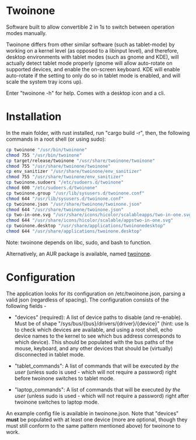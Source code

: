# Twoinone
Software built to allow convertible 2 in 1s to switch between operation modes manually. 

Twoinone differs from other similar software (such as tablet-mode) by working on a kernel level (as opposed to a libinput level), and therefore, desktop environments with tablet modes (such as gnome and KDE), will actually detect tablet mode properly (gnome will allow auto-rotate on supported devices, and enable the on-screen keyboard. KDE will enable auto-rotate if the setting to only do so in tablet mode is enabled, and will scale the system tray icons up).

Enter "twoinone -h" for help.
Comes with a desktop icon and a cli.

# Installation
In the main folder, with rust installed, run "cargo build -r", then, the following commands in a root shell (or using sudo):
```bash
cp twoinone "/usr/bin/twoinone"
chmod 755 "/usr/bin/twoinone"
cp target/release/twoinone "/usr/share/twoinone/twoinone"
chmod 755 "/usr/share/twoinone/twoinone"
cp env_sanitizer "/usr/share/twoinone/env_sanitizer"
chmod 755 "/usr/share/twoinone/env_sanitizer"
cp twoinone.sudoers "/etc/sudoers.d/twoinone"
chmod 600 "/etc/sudoers.d/twoinone"
cp twoinone.group "/usr/lib/sysusers.d/twoinone.conf"
chmod 644 "/usr/lib/sysusers.d/twoinone.conf"
cp twoinone.json "/usr/share/twoinone/twoinone.json"
chmod 644 "/usr/share/twoinone/twoinone.json"
cp two-in-one.svg "/usr/share/icons/hicolor/scalableapps/two-in-one.svg"
chmod 644 "/usr/share/icons/hicolor/scalable/appstwo-in-one.svg"
cp twoinone.desktop "/usr/share/applications/twoinonedesktop"
chmod 644 "/usr/share/applications/twoinone.desktop"
```
Note: twoinone depends on libc, sudo, and bash to function.

Alternatively, an AUR package is available, named [twoinone](https://aur.archlinux.org/packages/twoinone).

# Configuration
The application looks for its configuration on /etc/twoinone.json, parsing a valid json (regardless of spacing).
The configuration consists of the following fields -
- "devices" (required): A list of device paths to disable (and re-enable). Must be of shape "/sys/bus/{bus}/drivers/{driver}/{device}" (hint: use ls to check which devices are available, and using a root shell, echo device names to the kernel to see which bus address corresponds to which device). This should be populated with the bus paths of the mouse, keyboard, and any other devices that should be (virtually) disconnected in tablet mode.
- "tablet_commands": A list of commands that will be executed *by the user* (unless sudo is used - which will not require a password) right before twoinone switches to tablet mode.

- "laptop_commands": A list of commands that will be executed *by the user* (unless sudo is used - which will not require a password) right after twoinone switches to laptop mode.

An example config file is available in twoinone.json. Note that "devices" **must** be populated with at least one device (more are optional, though they must still conform to the same pattern mentioned above) for twoinone to work.
